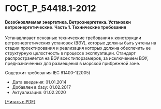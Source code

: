 # ГОСТ_Р_54418.1-2012

#### Возобновляемая энергетика. Ветроэнергетика. Установки ветроэнергетические. Часть 1. Технические требования

Устанавливает основные технические требования к конструкции ветроэнергетических установок (ВЭУ), которые должны быть учтены на стадии проектирования и реализация которых должна обеспечить ее структурную целостность в процессе эксплуатации. Стандарт распространяется на ВЭУ всех типоразмеров, за исключением ВЭУ, предназначенных для размещения в морской прибрежной зоне.

Содержит требования IEC 61400-1(2005)

- Дата введения: 01.01.2014
- Добавлен в базу: 01.02.2017
- Актуализация: 01.02.2020

<a onclick="openFileCallback('https://standartgost.ru/g/ГОСТ_Р_54418.1-2012.pdf', 'ГОСТ_Р_54418.1-2012.pdf');" href="#">[Читать в PDF]</a>